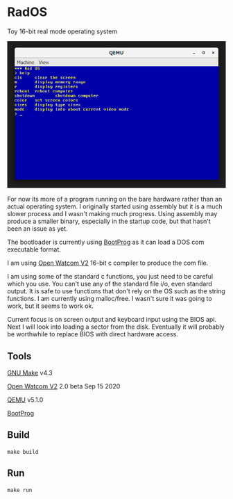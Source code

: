# RadOS
Toy 16-bit real mode operating system

![RadOS](docs/RadOS.png)

For now its more of a program running on the bare hardware rather than an actual operating system.
I originally started using assembly but it is a much slower process and I wasn't making much progress.
Using assembly may produce a smaller binary, especially in the startup code, but that hasn't been an issue as yet.

The bootloader is currently using [BootProg](https://github.com/alexfru/BootProg) as it can load a DOS com executable format.

I am using [Open Watcom V2](http://open-watcom.github.io/) 16-bit c compiler to produce the com file.

I am using some of the standard c functions, you just need to be careful which you use.
You can't use any of the standard file i/o, even standard output.
It is safe to use functions that don't rely on the OS such as the string functions.
I am currently using malloc/free. I wasn't sure it was going to work, but it seems to work ok.

Current focus is on screen output and keyboard input using the BIOS api.
Next I will look into loading a sector from the disk.
Eventually it will probably be worthwhile to replace BIOS with direct hardware access.


## Tools

[GNU Make](https://www.gnu.org/software/make/) v4.3

[Open Watcom V2](http://open-watcom.github.io/) 2.0 beta Sep 15 2020

[QEMU](https://qemu.weilnetz.de/) v5.1.0

[BootProg](https://github.com/alexfru/BootProg)

## Build
```
make build
```

## Run
```
make run
```
